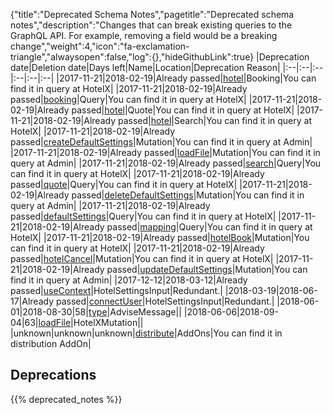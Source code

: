 {"title":"Deprecated Schema Notes","pagetitle":"Deprecated schema notes","description":"Changes that can break existing queries to the GraphQL API. For example, removing a field would be a breaking change","weight":4,"icon":"fa-exclamation-triangle","alwaysopen":false,"log":{},"hideGithubLink":true}
|Deprecation date|Deletion date|Days left|Name|Location|Deprecation Reason|
|:--|:--|:--|:--|:--|:--|
|2017-11-21|2018-02-19|Already passed|[hotel](/travelgatex/reference/objects/hotelbooking)|Booking|You can find it in query at HotelX|
|2017-11-21|2018-02-19|Already passed|[booking](/travelgatex/reference/objects/booking)|Query|You can find it in query at HotelX|
|2017-11-21|2018-02-19|Already passed|[hotel](/travelgatex/reference/objects/hotelquote)|Quote|You can find it in query at HotelX|
|2017-11-21|2018-02-19|Already passed|[hotel](/travelgatex/reference/objects/hotelsearch)|Search|You can find it in query at HotelX|
|2017-11-21|2018-02-19|Already passed|[createDefaultSettings](/travelgatex/reference/objects/defaultsettings)|Mutation|You can find it in query at Admin|
|2017-11-21|2018-02-19|Already passed|[loadFile](/travelgatex/reference/scalars/string)|Mutation|You can find it in query at Admin|
|2017-11-21|2018-02-19|Already passed|[search](/travelgatex/reference/objects/search)|Query|You can find it in query at HotelX|
|2017-11-21|2018-02-19|Already passed|[quote](/travelgatex/reference/objects/quote)|Query|You can find it in query at HotelX|
|2017-11-21|2018-02-19|Already passed|[deleteDefaultSettings](/travelgatex/reference/scalars/boolean)|Mutation|You can find it in query at Admin|
|2017-11-21|2018-02-19|Already passed|[defaultSettings](/travelgatex/reference/objects/defaultsettings)|Query|You can find it in query at HotelX|
|2017-11-21|2018-02-19|Already passed|[mapping](/travelgatex/reference/objects/mapping)|Query|You can find it in query at HotelX|
|2017-11-21|2018-02-19|Already passed|[hotelBook](/travelgatex/reference/objects/hotelbookpayload)|Mutation|You can find it in query at HotelX|
|2017-11-21|2018-02-19|Already passed|[hotelCancel](/travelgatex/reference/objects/hotelcancelpayload)|Mutation|You can find it in query at HotelX|
|2017-11-21|2018-02-19|Already passed|[updateDefaultSettings](/travelgatex/reference/objects/defaultsettings)|Mutation|You can find it in query at Admin|
|2017-12-12|2018-03-12|Already passed|[useContext](/travelgatex/reference/scalars/boolean)|HotelSettingsInput|Redundant.|
|2018-03-19|2018-06-17|Already passed|[connectUser](/travelgatex/reference/scalars/string)|HotelSettingsInput|Redundant.|
|2018-06-01|2018-08-30|58|[type](/travelgatex/reference/scalars/string)|AdviseMessage||
|2018-06-06|2018-09-04|63|[loadFile](/travelgatex/reference/scalars/string)|HotelXMutation||
|unknown|unknown|unknown|[distribute](/travelgatex/reference/scalars/json)|AddOns|You can find it in distribution AddOn|

## Deprecations
{{% deprecated_notes %}}
